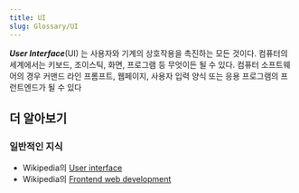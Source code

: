 ```yaml
---
title: UI
slug: Glossary/UI
---
```


_**User Interface**_(UI) 는 사용자와 기계의 상호작용을 촉진하는 모든 것이다. 컴퓨터의 세계에서는 키보드, 조이스틱, 화면, 프로그램 등 무엇이든 될 수 있다. 컴퓨터 소프트웨어의 경우 커맨드 라인 프롬프트, 웹페이지, 사용자 입력 양식 또는 응용 프로그램의 프런트엔드가 될 수 있다

## 더 알아보기

### 일반적인 지식

- Wikipedia의 [User interface](https://ko.wikipedia.org/wiki/%EC%82%AC%EC%9A%A9%EC%9E%90_%EC%9D%B8%ED%84%B0%ED%8E%98%EC%9D%B4%EC%8A%A4)
- Wikipedia의 [Frontend web development](https://en.wikipedia.org/wiki/Front-end_web_development)
